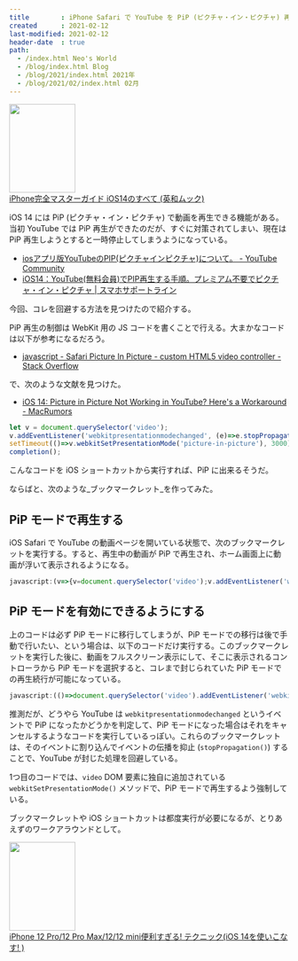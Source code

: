 ```yaml
---
title        : iPhone Safari で YouTube を PiP (ピクチャ・イン・ピクチャ) 再生する方法
created      : 2021-02-12
last-modified: 2021-02-12
header-date  : true
path:
  - /index.html Neo's World
  - /blog/index.html Blog
  - /blog/2021/index.html 2021年
  - /blog/2021/02/index.html 02月
---
```


<div class="ad-amazon">
  <div class="ad-amazon-image">
    <a href="https://www.amazon.co.jp/dp/4865458646?tag=neos21-22&amp;linkCode=osi&amp;th=1&amp;psc=1">
      <img src="https://m.media-amazon.com/images/I/51FpBQn+uwL._SL160_.jpg" width="119" height="160">
    </a>
  </div>
  <div class="ad-amazon-info">
    <div class="ad-amazon-title">
      <a href="https://www.amazon.co.jp/dp/4865458646?tag=neos21-22&amp;linkCode=osi&amp;th=1&amp;psc=1">iPhone完全マスターガイド iOS14のすべて (英和ムック)</a>
    </div>
  </div>
</div>

iOS 14 には PiP (ピクチャ・イン・ピクチャ) で動画を再生できる機能がある。当初 YouTube では PiP 再生ができたのだが、すぐに対策されてしまい、現在は PiP 再生しようとすると一時停止してしまうようになっている。

- [iosアプリ版YouTubeのPIP(ピクチャインピクチャ)について。 - YouTube Community](https://support.google.com/youtube/thread/80947213?hl=ja)
- [iOS14：YouTube(無料会員)でPIP再生する手順。プレミアム不要でピクチャ・イン・ピクチャ | スマホサポートライン](https://sumahosupportline.com/ios14-youtube-pip/)

今回、コレを回避する方法を見つけたので紹介する。

PiP 再生の制御は WebKit 用の JS コードを書くことで行える。大まかなコードは以下が参考になるだろう。

- [javascript - Safari Picture In Picture - custom HTML5 video controller - Stack Overflow](https://stackoverflow.com/questions/39430331/safari-picture-in-picture-custom-html5-video-controller)

で、次のような文献を見つけた。

- [iOS 14: Picture in Picture Not Working in YouTube? Here's a Workaround - MacRumors](https://www.macrumors.com/how-to/picture-in-picture-fix-youtube/)

```javascript
let v = document.querySelector('video');
v.addEventListener('webkitpresentationmodechanged', (e)=>e.stopPropagation(), true);
setTimeout(()=>v.webkitSetPresentationMode('picture-in-picture'), 3000);
completion();
```

こんなコードを iOS ショートカットから実行すれば、PiP に出来るそうだ。

ならばと、次のような_ブックマークレット_を作ってみた。

## PiP モードで再生する

iOS Safari で YouTube の動画ページを開いている状態で、次のブックマークレットを実行する。すると、再生中の動画が PiP で再生され、ホーム画面上に動画が浮いて表示されるようになる。

```javascript
javascript:(v=>{v=document.querySelector('video');v.addEventListener('webkitpresentationmodechanged',e=>e.stopPropagation(),true);setTimeout(()=>v.webkitSetPresentationMode('picture-in-picture'),1000);})();
```

## PiP モードを有効にできるようにする

上のコードは必ず PiP モードに移行してしまうが、PiP モードでの移行は後で手動で行いたい、という場合は、以下のコードだけ実行する。このブックマークレットを実行した後に、動画をフルスクリーン表示にして、そこに表示されるコントローラから PiP モードを選択すると、コレまで封じられていた PiP モードでの再生続行が可能になっている。

```javascript
javascript:(()=>document.querySelector('video').addEventListener('webkitpresentationmodechanged',e=>e.stopPropagation(),true))();
```

推測だが、どうやら YouTube は `webkitpresentationmodechanged` というイベントで PiP になったかどうかを判定して、PiP モードになった場合はそれをキャンセルするようなコードを実行しているっぽい。これらのブックマークレットは、そのイベントに割り込んでイベントの伝播を抑止 (`stopPropagation()`) することで、YouTube が封じた処理を回避している。

1つ目のコードでは、`video` DOM 要素に独自に追加されている `webkitSetPresentationMode()` メソッドで、PiP モードで再生するよう強制している。

ブックマークレットや iOS ショートカットは都度実行が必要になるが、とりあえずのワークアラウンドとして。

<div class="ad-amazon">
  <div class="ad-amazon-image">
    <a href="https://www.amazon.co.jp/dp/4866364610?tag=neos21-22&amp;linkCode=osi&amp;th=1&amp;psc=1">
      <img src="https://m.media-amazon.com/images/I/51ehfO6+MeL._SL160_.jpg" width="119" height="160">
    </a>
  </div>
  <div class="ad-amazon-info">
    <div class="ad-amazon-title">
      <a href="https://www.amazon.co.jp/dp/4866364610?tag=neos21-22&amp;linkCode=osi&amp;th=1&amp;psc=1">iPhone 12 Pro/12 Pro Max/12/12 mini便利すぎる! テクニック(iOS 14を使いこなす! )</a>
    </div>
  </div>
</div>
